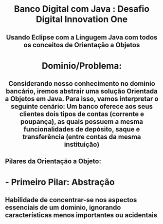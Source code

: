 <h1 align="center"> Banco Digital com Java : Desafio Digital Innovation One </h1>

## <p align="center"> Usando Eclipse com a Lingugem Java com todos os conceitos de Orientação a Objetos </p>

# <p align = "center" > Dominio/Problema: </p>
## <p align="center"> Considerando nosso conhecimento no dominio bancário, iremos abstrair uma solução Orientada a Objetos em Java. Para isso, vamos interpretar o seguinte cenário: Um banco oferece aos seus clientes dois tipos de contas (corrente e poupança), as quais possuem a mesma funcionalidades de depósito, saque e transferência (entre contas da mesma instituição)</p>

## Pilares da Orientação a Objeto:
# - Primeiro Pilar: Abstração
## Habilidade de concentrar-se nos aspectos essenciais de um dominio, ignorando características menos importantes ou acidentais 
